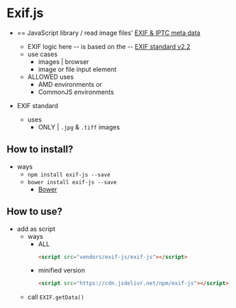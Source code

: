 # Exif.js

* == JavaScript library / read image files' [EXIF & IPTC meta data](https://en.wikipedia.org/wiki/Exchangeable_image_file_format)
  * EXIF logic here -- is based on the -- [EXIF standard v2.2](/spec/Exif2-2.pdf)
  * use cases
    * images | browser
    * image or file input element
  * ALLOWED uses
    * AMD environments or
    * CommonJS environments

* EXIF standard
  * uses
    * ONLY | `.jpg` & `.tiff` images

## How to install?
* ways
  * `npm install exif-js --save`
  * `bower install exif-js --save`
    * [Bower](http://bower.io/)

## How to use?
* add as script
  * ways
    * ALL 
      ```html
      <script src="vendors/exif-js/exif-js"></script>
      ```
    * minified version
      ```html
      <script src="https://cdn.jsdelivr.net/npm/exif-js"></script>
      ```
  * call `EXIF.getData()`
